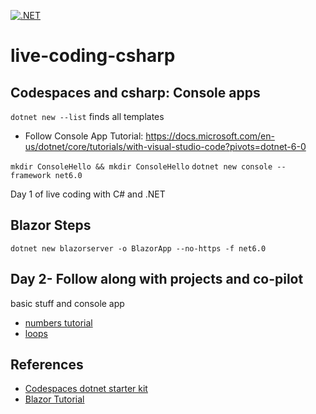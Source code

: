 [![.NET](https://github.com/nogibjj/live-coding-csharp/actions/workflows/main.yml/badge.svg)](https://github.com/nogibjj/live-coding-csharp/actions/workflows/main.yml)

# live-coding-csharp

## Codespaces and csharp:  Console apps

`dotnet new --list` finds all templates
* Follow Console App Tutorial:  https://docs.microsoft.com/en-us/dotnet/core/tutorials/with-visual-studio-code?pivots=dotnet-6-0

`mkdir ConsoleHello && mkdir ConsoleHello`
`dotnet new console --framework net6.0`

Day 1 of live coding with C# and .NET

## Blazor Steps

`dotnet new blazorserver -o BlazorApp --no-https -f net6.0`

## Day 2- Follow along with projects and co-pilot

basic stuff and console app

* [numbers tutorial](https://docs.microsoft.com/en-us/dotnet/csharp/tour-of-csharp/tutorials/numbers-in-csharp-local)
* [loops](https://docs.microsoft.com/en-us/dotnet/csharp/tour-of-csharp/tutorials/branches-and-loops-local)


## References

* [Codespaces dotnet starter kit](https://github.com/codespaces-examples/dotnetcore)
* [Blazor Tutorial](https://dotnet.microsoft.com/en-us/learn/aspnet/blazor-tutorial/create)
